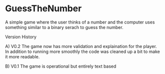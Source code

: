 # GuessTheNumber

A simple game where the user thinks of a number and the computer uses something similar to a binary serach to guess the number.

Version History

A) V0.2 The game now has more validation and explaination for the player. In addition to running more smoothly the code was cleaned up a bit to make it more readable.

B) V0.1 The game is operational but entirely text based
